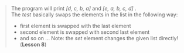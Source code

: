 > The program will print _[d, c, b, a]_ and _[e, a, b, c, d]_ .  
> The _test_ basically swaps the elements in the list in the following way:
> * first element is swapped with the last element
> * second element is swapped with second last element
> * and so on ...
> Note: the _set_ element changes the given list directly!
> (**Lesson 8**)